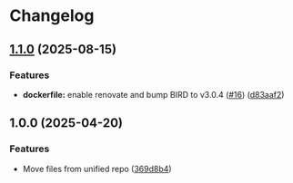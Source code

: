 # Changelog

## [1.1.0](https://github.com/MattKobayashi/container-fullbogons/compare/v1.0.0...v1.1.0) (2025-08-15)


### Features

* **dockerfile:** enable renovate and bump BIRD to v3.0.4 ([#16](https://github.com/MattKobayashi/container-fullbogons/issues/16)) ([d83aaf2](https://github.com/MattKobayashi/container-fullbogons/commit/d83aaf28c785cd0fbc77125195bcd06012d793ef))

## 1.0.0 (2025-04-20)


### Features

* Move files from unified repo ([369d8b4](https://github.com/MattKobayashi/container-fullbogons/commit/369d8b4d628c4eb0b4780a43de27732229b1ccfe))
